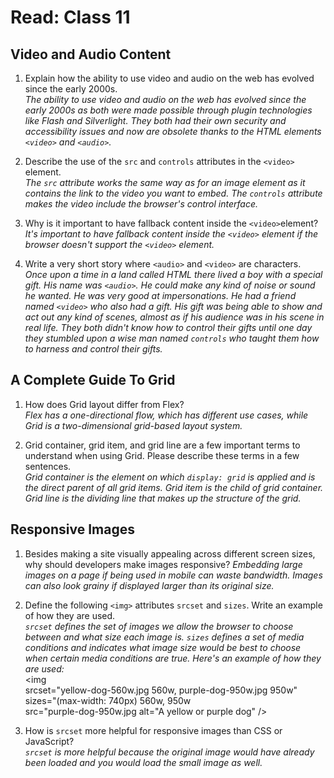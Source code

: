 # Read: Class 11

## Video and Audio Content  

1. Explain how the ability to use video and audio on the web has evolved since the early 2000s.  
  *The ability to use video and audio on the web has evolved since the early 2000s as both were made possible through plugin technologies like Flash and Silverlight. They both had their own security and accessibility issues and now are obsolete thanks to the HTML elements `<video>` and `<audio>`.*  

2. Describe the use of the `src` and `controls` attributes in the `<video>` element.  
  *The `src` attribute works the same way as for an image element as it contains the link to the video you want to embed. The `controls` attribute makes the video include the browser's control interface.*  

3. Why is it important to have fallback content inside the `<video>`element?  
  *It's important to have fallback content inside the `<video>` element if the browser doesn't support the `<video>` element.*  

4. Write a very short story where `<audio>` and `<video>` are characters.  
  *Once upon a time in a land called HTML there lived a boy with a special gift. His name was `<audio>`. He could make any kind of noise or sound he wanted. He was very good at impersonations. He had a friend named `<video>` who also had a gift. His gift was being able to show and act out any kind of scenes, almost as if his audience was in his scene in real life. They both didn't know how to control their gifts until one day they stumbled upon a wise man named `controls` who taught them how to harness and control their gifts.*  

## A Complete Guide To Grid

1. How does Grid layout differ from Flex?  
  *Flex has a one-directional flow, which has different use cases, while Grid is a two-dimensional grid-based layout system.*  

2. Grid container, grid item, and grid line are a few important terms to understand when using Grid. Please describe these terms in a few sentences.  
  *Grid container is the element on which `display: grid` is applied and is the direct parent of all grid items. Grid item is the child of grid container. Grid line is the dividing line that makes up the structure of the grid.*  

## Responsive Images

1. Besides making a site visually appealing across different screen sizes, why should developers make images responsive? 
  *Embedding large images on a page if being used in mobile can waste bandwidth. Images can also look grainy if displayed larger than its original size.*  

2. Define the following `<img>` attributes `srcset` and `sizes`. Write an example of how they are used.  
  *`srcset` defines the set of images we allow the browser to choose between and what size each image is. `sizes` defines a set of media conditions and indicates what image size would be best to choose when certain media conditions are true. Here's an example of how they are used:*  
      <img  
      srcset="yellow-dog-560w.jpg 560w, purple-dog-950w.jpg 950w"  
      sizes="(max-width: 740px) 560w, 950w  
      src="purple-dog-950w.jpg
      alt="A yellow or purple dog" />  

3. How is `srcset` more helpful for responsive images than CSS or JavaScript?  
  *`srcset` is more helpful because the original image would have already been loaded and you would load the small image as well.*  
